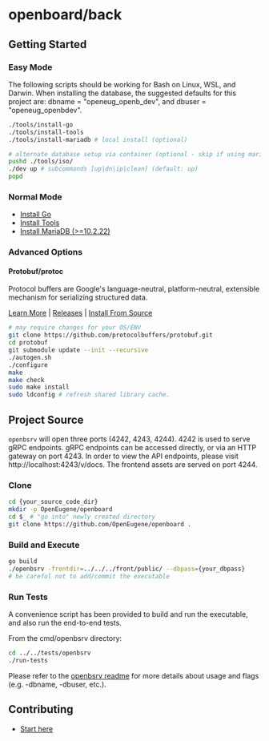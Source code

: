 # openboard/back

## Getting Started

### Easy Mode

The following scripts should be working for Bash on Linux, WSL, and Darwin. When
installing the database, the suggested defaults for this project are:
dbname = "openeug_openb_dev", and dbuser = "openeug_openbdev".

```sh
./tools/install-go
./tools/install-tools
./tools/install-mariadb # local install (optional)
```

```sh
# alternate database setup via container (optional - skip if using mariadb "local install")
pushd ./tools/iso/
./dev up # subcommands [up|dn|ip|clean] (default: up)
popd
```

### Normal Mode

- [Install Go](https://golang.org/doc/install)
- [Install Tools](./tools/install-tools)
- [Install MariaDB (>=10.2.22)](https://www.google.com/search?q=install+mariadb+stable+on)

### Advanced Options

#### Protobuf/protoc

Protocol buffers are Google's language-neutral, platform-neutral, extensible
mechanism for serializing structured data.

[Learn More](https://developers.google.com/protocol-buffers/) |
[Releases](https://github.com/protocolbuffers/protobuf/releases) |
[Install From
Source](https://github.com/protocolbuffers/protobuf/blob/master/src/README.md)

```sh
# may require changes for your OS/ENV
git clone https://github.com/protocolbuffers/protobuf.git
cd protobuf
git submodule update --init --recursive
./autogen.sh
./configure
make
make check
sudo make install
sudo ldconfig # refresh shared library cache.
```

## Project Source

`openbsrv` will open three ports (4242, 4243, 4244). 4242 is used to serve gRPC
endpoints. gRPC endpoints can be accessed directly, or via an HTTP gateway on
port 4243. In order to view the API endpoints, please visit
http://localhost:4243/v/docs. The frontend assets are served on port 4244.

### Clone

```sh
cd {your_source_code_dir}
mkdir -p OpenEugene/openboard
cd $_ # "go into" newly created directory
git clone https://github.com/OpenEugene/openboard .
```

### Build and Execute

```sh
go build
./openbsrv -frontdir=../../../front/public/ --dbpass={your_dbpass}
# be careful not to add/commit the executable
```

### Run Tests

A convenience script has been provided to build and run the executable, and also
run the end-to-end tests.

From the cmd/openbsrv directory:

```sh
cd ../../tests/openbsrv
./run-tests
```

Please refer to the [openbsrv readme](./cmd/openbsrv/README.md) for more details
about usage and flags (e.g. -dbname, -dbuser, etc.).

## Contributing

- [Start here](../docs/CONTRIBUTING.md)
